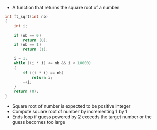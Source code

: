 - A function that returns the square root of a number

```c
int ft_sqrt(int nb)
{
    int i;

    if (nb == 0)
        return (0);
    if (nb == 1)
        return (1);

    i = 1;
    while ((i * i) <= nb && i < 10000)
    {
        if ((i * i) == nb)
            return i;
        ++i;
    }
    return (0);
}
```

- Square root of number is expected to be positive integer
- Compute square root of number by incrementing 1 by 1
- Ends loop if guess powered by 2 exceeds the target number or the guess becomes too large
